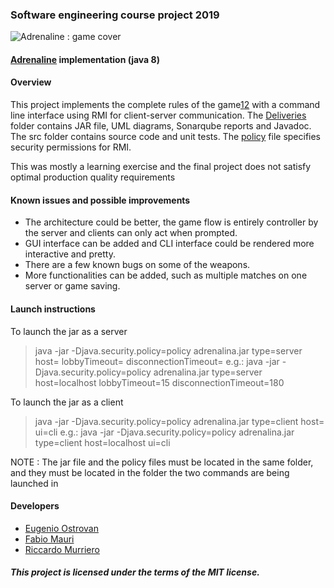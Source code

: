 ### Software engineering course project 2019
![Adrenaline : game cover](https://geekandsundry.com/wp-content/uploads/2016/11/adrenalinecover.jpg)

#### [Adrenaline](https://czechgames.com/en/adrenaline/) implementation (java 8)

#### Overview
This project implements the complete rules of the game[1](https://czechgames.com/files/rules/adrenaline-rules-en.pdf)[2](https://czechgames.com/files/rules/adrenaline-rules-weapons-en.pdf) with a command line interface using RMI for client-server communication.
The [Deliveries](/Deliveries) folder contains JAR file, UML diagrams, Sonarqube reports and Javadoc.
The src folder contains source code and unit tests.
The [policy](/policy) file specifies security permissions for RMI.

This was mostly a learning exercise and the final project does not satisfy optimal production quality requirements

#### Known issues and possible improvements
* The architecture could be better, the game flow is entirely controller by the server and clients can only act when prompted.
* GUI interface can be added and CLI interface could be rendered more interactive and pretty.
* There are a few known bugs on some of the weapons.
* More functionalities can be added, such as multiple matches on one server or game saving.

#### Launch instructions
To launch the jar as a server
> java -jar -Djava.security.policy=policy adrenalina.jar type=server host=<server IP or FQDN> lobbyTimeout=<seconds before closing an incomplete room> disconnectionTimeout=<seconds to wait for getting a response from an user>
e.g.:
> java -jar -Djava.security.policy=policy adrenalina.jar type=server host=localhost lobbyTimeout=15 disconnectionTimeout=180

To launch the jar as a client
> java -jar -Djava.security.policy=policy adrenalina.jar type=client host=<server IP or FQDN> ui=cli
e.g.:
> java -jar -Djava.security.policy=policy adrenalina.jar type=client host=localhost ui=cli

NOTE : The jar file and the policy files must be located in the same folder, and they must be located in the folder the two commands are being launched in

#### Developers
* [Eugenio Ostrovan](https://github.com/lleugen)
* [Fabio Mauri](https://github.com/cripty2001)
* [Riccardo Murriero](https://github.com/reymurry)

##### This project is licensed under the terms of the MIT license.
